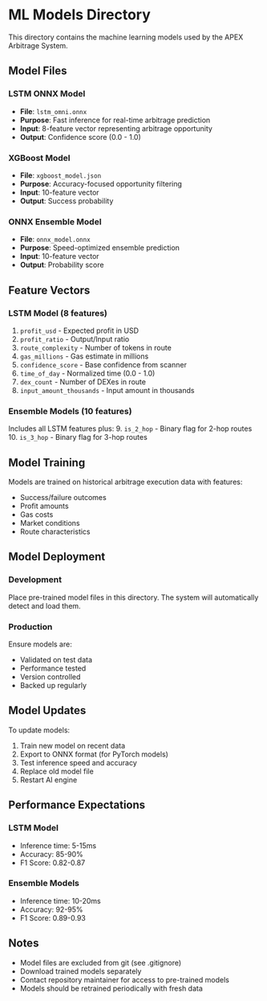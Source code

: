 # ML Models Directory

This directory contains the machine learning models used by the APEX Arbitrage System.

## Model Files

### LSTM ONNX Model
- **File**: `lstm_omni.onnx`
- **Purpose**: Fast inference for real-time arbitrage prediction
- **Input**: 8-feature vector representing arbitrage opportunity
- **Output**: Confidence score (0.0 - 1.0)

### XGBoost Model
- **File**: `xgboost_model.json`
- **Purpose**: Accuracy-focused opportunity filtering
- **Input**: 10-feature vector
- **Output**: Success probability

### ONNX Ensemble Model
- **File**: `onnx_model.onnx`
- **Purpose**: Speed-optimized ensemble prediction
- **Input**: 10-feature vector
- **Output**: Probability score

## Feature Vectors

### LSTM Model (8 features)
1. `profit_usd` - Expected profit in USD
2. `profit_ratio` - Output/Input ratio
3. `route_complexity` - Number of tokens in route
4. `gas_millions` - Gas estimate in millions
5. `confidence_score` - Base confidence from scanner
6. `time_of_day` - Normalized time (0.0 - 1.0)
7. `dex_count` - Number of DEXes in route
8. `input_amount_thousands` - Input amount in thousands

### Ensemble Models (10 features)
Includes all LSTM features plus:
9. `is_2_hop` - Binary flag for 2-hop routes
10. `is_3_hop` - Binary flag for 3-hop routes

## Model Training

Models are trained on historical arbitrage execution data with features:
- Success/failure outcomes
- Profit amounts
- Gas costs
- Market conditions
- Route characteristics

## Model Deployment

### Development
Place pre-trained model files in this directory. The system will automatically detect and load them.

### Production
Ensure models are:
- Validated on test data
- Performance tested
- Version controlled
- Backed up regularly

## Model Updates

To update models:
1. Train new model on recent data
2. Export to ONNX format (for PyTorch models)
3. Test inference speed and accuracy
4. Replace old model file
5. Restart AI engine

## Performance Expectations

### LSTM Model
- Inference time: 5-15ms
- Accuracy: 85-90%
- F1 Score: 0.82-0.87

### Ensemble Models
- Inference time: 10-20ms
- Accuracy: 92-95%
- F1 Score: 0.89-0.93

## Notes

- Model files are excluded from git (see .gitignore)
- Download trained models separately
- Contact repository maintainer for access to pre-trained models
- Models should be retrained periodically with fresh data
